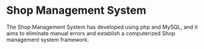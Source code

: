 # Shop Management System
 The Shop Management System has developed using php and MySQL, and it aims to eliminate manual errors and establish a computerized Shop management system framework.
